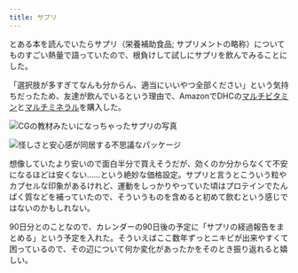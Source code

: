 ```yaml
---
title: サプリ
---
```

とある本を読んでいたらサプリ（栄養補助食品; サプリメントの略称）についてものすごい熱量で語っていたので、根負けして試しにサプリを飲んでみることにした。

「選択肢が多すぎてなんも分からん、適当にいいやつ全部ください」という気持ちだったため、友達が飲んでいるという理由で、AmazonでDHCの[マルチビタミン](https://www.amazon.co.jp/dp/B00GX1E3R6?th=1)と[マルチミネラル](https://www.amazon.co.jp/dp/B01MSSWA5K)を購入した。

![](https://lh5.googleusercontent.com/yHJX2EROm9_lT24OcQNd-9kisAt0oDhMsFUXOzzWsX7H4mqc8NNRGOI2i1qSr5K1hIycjUofPjlhej4mFVrRVXJ07krtyncwCjFFqqu-OeTcUt3eVmFXOn9Kg8yxMBJhS_y9n3tBl8Cd7YTEZd38r7Px444c5SrIYJm9o2qEQ081fZId0u4MwtixK34C "CGの教材みたいになっちゃったサプリの写真")

![](https://lh5.googleusercontent.com/1IbpwUJeW4oxm_R4BI5BTLD5dAgj6D0Zdpsoj0qgzAN4bOoDrbtcvKlG5WtpnCIJwd5Mkq6l0-tsR8pEBd12D6Fw7Ausef96LNh8CpsjXtiApTohJg8U_XyLavjQhpygPnEITc1ihUAkLyIvU48iGsJSdGDBUz7n_3jwkCKmT1kRcYPpND2oRi9qDFEl "怪しさと安心感が同居する不思議なパッケージ")

想像していたより安いので面白半分で買えそうだが、効くのか分からなくて不安になるほどは安くない……という絶妙な価格設定。サプリと言うとこういう粒やカプセルな印象があるけれど、運動をしっかりやっていた頃はプロテインでたんぱく質などを補っていたので、そういうものを含めると初めて飲むという感じではないのかもしれない。

90日分とのことなので、カレンダーの90日後の予定に「サプリの経過報告をまとめる」という予定を入れた。そういえばここ数年ずっとニキビが出来やすくて困っているので、その辺について何か変化があったかをそのとき振り返れると嬉しい。
